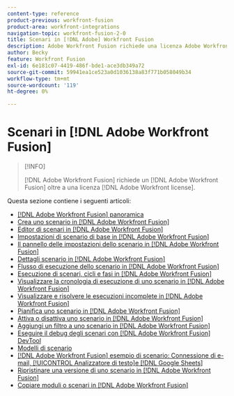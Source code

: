 ```yaml
---
content-type: reference
product-previous: workfront-fusion
product-area: workfront-integrations
navigation-topic: workfront-fusion-2-0
title: Scenari in [!DNL Adobe] Workfront Fusion
description: Adobe Workfront Fusion richiede una licenza Adobe Workfront Fusion oltre a una licenza Adobe Workfront.
author: Becky
feature: Workfront Fusion
exl-id: 6e181c07-4419-486f-bde1-ace3db349a72
source-git-commit: 59941ea1ce523a0d1036138a83f771b058049b34
workflow-type: tm+mt
source-wordcount: '119'
ht-degree: 0%

---
```


# Scenari in [!DNL Adobe Workfront Fusion]

>[!INFO]
>
>[!DNL Adobe Workfront Fusion] richiede un [!DNL Adobe Workfront Fusion] oltre a una licenza [!DNL Adobe Workfront license].

Questa sezione contiene i seguenti articoli:

* [[!DNL Adobe Workfront Fusion] panoramica](../../workfront-fusion/scenarios/scenario-overview.md)
* [Crea uno scenario in [!DNL Adobe Workfront Fusion]](../../workfront-fusion/scenarios/create-a-scenario.md)
* [Editor di scenari in [!DNL Adobe Workfront Fusion]](../../workfront-fusion/scenarios/scenario-editor.md)
* [Impostazioni di scenario di base in [!DNL Adobe Workfront Fusion]](../../workfront-fusion/scenarios/basic-scenario-settings.md)
* [Il pannello delle impostazioni dello scenario in [!DNL Adobe Workfront Fusion]](../../workfront-fusion/scenarios/scenario-settings-panel.md)
* [Dettagli scenario in [!DNL Adobe Workfront Fusion]](../../workfront-fusion/scenarios/scenario-detail.md)
* [Flusso di esecuzione dello scenario in [!DNL Adobe Workfront Fusion]](../../workfront-fusion/scenarios/scenario-execution-flow.md)
* [Esecuzione di scenari, cicli e fasi in [!DNL Adobe Workfront Fusion]](../../workfront-fusion/scenarios/scenario-execution-cycles-phases.md)
* [Visualizzare la cronologia di esecuzione di uno scenario in [!DNL Adobe Workfront Fusion]](../../workfront-fusion/scenarios/view-scenario-execution-history.md)
* [Visualizzare e risolvere le esecuzioni incomplete in [!DNL Adobe Workfront Fusion]](../../workfront-fusion/scenarios/view-and-resolve-incomplete-executions.md)
* [Pianifica uno scenario in [!DNL Adobe Workfront Fusion]](../../workfront-fusion/scenarios/schedule-a-scenario.md)
* [Attiva o disattiva uno scenario in [!DNL Adobe Workfront Fusion]](../../workfront-fusion/scenarios/activate-or-inactivate-scenario.md)
* [Aggiungi un filtro a uno scenario in [!DNL Adobe Workfront Fusion]](../../workfront-fusion/scenarios/add-a-filter-to-a-scenario.md)
* [Eseguire il debug degli scenari con [!DNL Adobe Workfront Fusion] DevTool](../../workfront-fusion/scenarios/debug-scenarios-with-dev-tool.md)
* [Modelli di scenario](../../workfront-fusion/scenarios/templates/fusion-templates.md)
* [[!DNL Adobe Workfront Fusion] esempio di scenario: Connessione di e-mail, [!UICONTROL Analizzatore di testo]e [!DNL Google Sheets]](../../workfront-fusion/scenarios/example-connect-email-text-parser-gsheets.md)
* [Ripristinare una versione di uno scenario in [!DNL Adobe Workfront Fusion]](../../workfront-fusion/scenarios/restore-a-scenario-version.md)
* [Copiare moduli o scenari in [!DNL Adobe Workfront Fusion]](../../workfront-fusion/scenarios/copy-modules-or-scenarios.md)
